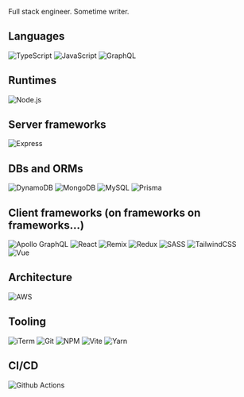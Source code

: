Full stack engineer. Sometime writer.


## Languages
![TypeScript](https://img.shields.io/badge/TypeScript-007ACC?style=for-the-badge&logo=typescript&logoColor=white)
![JavaScript](https://img.shields.io/badge/JavaScript-323330?style=for-the-badge&logo=javascript&logoColor=F7DF1E)
![GraphQL](https://img.shields.io/badge/GraphQl-E10098?style=for-the-badge&logo=graphql&logoColor=white)

## Runtimes
![Node.js](https://img.shields.io/badge/Node%20js-339933?style=for-the-badge&logo=nodedotjs&logoColor=white)

## Server frameworks
![Express](https://img.shields.io/badge/Express.js-404D59?style=for-the-badge)

## DBs and ORMs
![DynamoDB](https://img.shields.io/badge/Amazon%20DynamoDB-4053D6?style=for-the-badge&logo=Amazon%20DynamoDB&logoColor=white)
![MongoDB](https://img.shields.io/badge/MongoDB-4EA94B?style=for-the-badge&logo=mongodb&logoColor=white)
![MySQL](https://img.shields.io/badge/MySQL-005C84?style=for-the-badge&logo=mysql&logoColor=white)
![Prisma](https://img.shields.io/badge/Prisma-3982CE?style=for-the-badge&logo=Prisma&logoColor=white)

## Client frameworks (on frameworks on frameworks...)
![Apollo GraphQL](https://img.shields.io/badge/Apollo-GraphQL?style=for-the-badge&logo=apollographql&color=rgb(19%2C%2034%2C%2042))
![React](https://img.shields.io/badge/React-20232A?style=for-the-badge&logo=react&logoColor=61DAFB)
![Remix](https://img.shields.io/badge/remix-000000?style=for-the-badge&logo=remix&logoColor=white)
![Redux](https://img.shields.io/badge/Redux-593D88?style=for-the-badge&logo=redux&logoColor=white)
![SASS](https://img.shields.io/badge/Sass-CC6699?style=for-the-badge&logo=sass&logoColor=white)
![TailwindCSS](https://img.shields.io/badge/Tailwind_CSS-38B2AC?style=for-the-badge&logo=tailwind-css&logoColor=white)
![Vue](https://img.shields.io/badge/Vue.js-35495E?style=for-the-badge&logo=vue.js&logoColor=4FC08D)

## Architecture
![AWS](https://img.shields.io/badge/Amazon_AWS-232F3E?style=for-the-badge&logo=amazon-aws&logoColor=white)

## Tooling
![iTerm](https://img.shields.io/badge/iTerm2-000000?style=for-the-badge&logo=iterm2&logoColor=white)
![Git](https://img.shields.io/badge/GIT-E44C30?style=for-the-badge&logo=git&logoColor=white)
![NPM](https://img.shields.io/badge/npm-CB3837?style=for-the-badge&logo=npm&logoColor=white)
![Vite](https://img.shields.io/badge/Vite-B73BFE?style=for-the-badge&logo=vite&logoColor=FFD62E)
![Yarn](https://img.shields.io/badge/Yarn-2C8EBB?style=for-the-badge&logo=yarn&logoColor=white)

## CI/CD
![Github Actions](https://img.shields.io/badge/Github%20Actions-282a2e?style=for-the-badge&logo=githubactions&logoColor=367cfe)


<!-- 
[![My GitHub Stats](https://github-readme-stats.vercel.app/api/?username=joshuagraber&count_private=true&theme=tokyonight&showicons=true)]()
[![My GitHub Language Stats](https://github-readme-stats.vercel.app/api/top-langs/?username=joshuagraber&langs_count=5&theme=tokyonight)]()
-->
